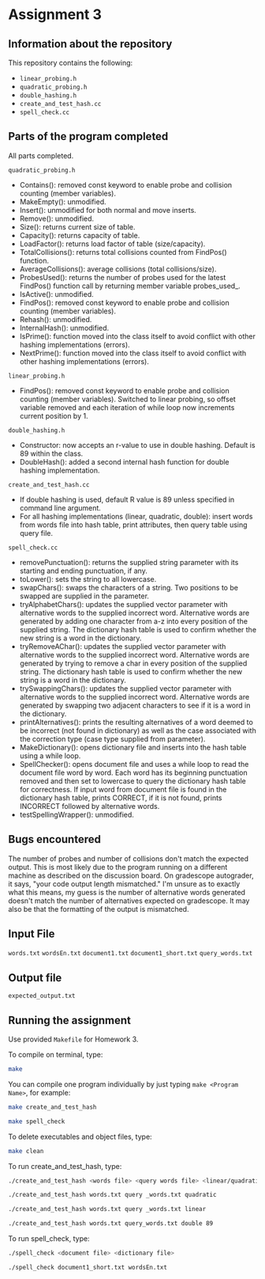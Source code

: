 # Assignment 3

## Information about the repository

This repository contains the following:
- `linear_probing.h`
- `quadratic_probing.h`
- `double_hashing.h`
- `create_and_test_hash.cc`
- `spell_check.cc`

## Parts of the program completed

All parts completed.

`quadratic_probing.h`
- Contains(): removed const keyword to enable probe and collision counting (member variables).
- MakeEmpty(): unmodified.
- Insert(): unmodified for both normal and move inserts.
- Remove(): unmodified.
- Size(): returns current size of table.
- Capacity(): returns capacity of table.
- LoadFactor(): returns load factor of table (size/capacity).
- TotalCollisions(): returns total collisions counted from FindPos() function.
- AverageCollisions(): average collisions (total collisions/size). 
- ProbesUsed(): returns the number of probes used for the latest FindPos() function call by returning member variable probes_used_.
- IsActive(): unmodified.
- FindPos(): removed const keyword to enable probe and collision counting (member variables).
- Rehash(): unmodified.
- InternalHash(): unmodified.
- IsPrime(): function moved into the class itself to avoid conflict with other hashing implementations (errors).
- NextPrime(): function moved into the class itself to avoid conflict with other hashing implementations (errors).

`linear_probing.h`
- FindPos(): removed const keyword to enable probe and collision counting (member variables). Switched to linear probing, so offset variable removed and each iteration of while loop now increments current position by 1.

`double_hashing.h`
- Constructor: now accepts an r-value to use in double hashing. Default is 89 within the class.
- DoubleHash(): added a second internal hash function for double hashing implementation.

`create_and_test_hash.cc`
- If double hashing is used, default R value is 89 unless specified in command line argument.
- For all hashing implementations (linear, quadratic, double): insert words from words file into hash table, print attributes, then query table using query file.

`spell_check.cc`
- removePunctuation(): returns the supplied string parameter with its starting and ending punctuation, if any.
- toLower(): sets the string to all lowercase.
- swapChars(): swaps the characters of a string. Two positions to be swapped are supplied in the parameter.
- tryAlphabetChars(): updates the supplied vector parameter with alternative words to the supplied incorrect word. Alternative words are generated by adding one character from a-z into every position of the supplied string. The dictionary hash table is used to confirm whether the new string is a word in the dictionary.
- tryRemoveAChar(): updates the supplied vector parameter with alternative words to the supplied incorrect word. Alternative words are generated by trying to remove a char in every position of the supplied string. The dictionary hash table is used to confirm whether the new string is a word in the dictionary.
- trySwappingChars(): updates the supplied vector parameter with alternative words to the supplied incorrect word. Alternative words are generated by swapping two adjacent characters to see if it is a word in the dictionary.
- printAlternatives(): prints the resulting alternatives of a word deemed to be incorrect (not found in dictionary) as well as the case associated with the correction type (case type supplied from parameter).
- MakeDictionary(): opens dictionary file and inserts into the hash table using a while loop.
- SpellChecker(): opens document file and uses a while loop to read the document file word by word. Each word has its beginning punctuation removed and then set to lowercase to query the dictionary hash table for correctness. If input word from document file is found in the dictionary hash table, prints CORRECT, if it is not found, prints INCORRECT followed by alternative words.
- testSpellingWrapper(): unmodified.

## Bugs encountered

The number of probes and number of collisions don't match the expected output. This is most likely due to the program running on a different machine as described on the discussion board.
On gradescope autograder, it says, "your code output length mismatched." I'm unsure as to exactly what this means, my guess is the number of alternative words generated doesn't match the number of alternatives expected on gradescope. It may also be that the formatting of the output is mismatched.

## Input File

`words.txt`
`wordsEn.txt`
`document1.txt`
`document1_short.txt`
`query_words.txt`

## Output file

`expected_output.txt`

## Running the assignment

Use provided `Makefile` for Homework 3.

To compile on terminal, type:

```bash
make
```

You can compile one program individually by just typing `make <Program Name>`, for example:

```bash
make create_and_test_hash
```

```bash
make spell_check
```

To delete executables and object files, type:

```bash
make clean
```

To run create_and_test_hash, type:

```bash
./create_and_test_hash <words file> <query words file> <linear/quadratic/double> <r value>
```

```bash
./create_and_test_hash words.txt query _words.txt quadratic
```

```bash
./create_and_test_hash words.txt query _words.txt linear
```

```bash
./create_and_test_hash words.txt query_words.txt double 89
```

To run spell_check, type:

```bash
./spell_check <document file> <dictionary file>
```

```bash
./spell_check document1_short.txt wordsEn.txt
```
